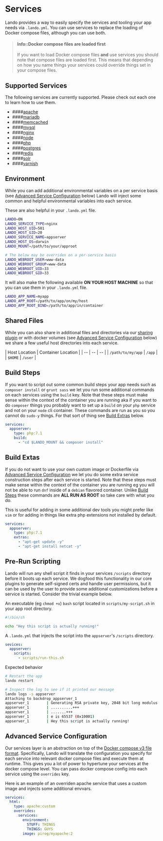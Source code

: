 Services
========

Lando provides a way to easily specify the services and tooling your app needs via `.lando.yml`. You can use services to replace the loading of Docker compose files, although you can use both.

> #### Info::Docker compose files are loaded first
>
> If you want to load Docker compose files **and** use services you should note that compose files are loaded first. This means that depending on how you name things your services could override things set in your compose files.

Supported Services
------------------

The following services are currently supported. Please check out each one to learn how to use them.

*   ####[apache](./../services/apache.md)
*   ####[mariadb](./../services/mariadb.md)
*   ####[memcached](./../services/memcached.md)
*   ####[mysql](./../services/mysql.md)
*   ####[nginx](./../services/nginx.md)
*   ####[node](./../services/node.md)
*   ####[php](./../services/php.md)
*   ####[postgres](./../services/postgres.md)
*   ####[redis](./../services/redis.md)
*   ####[solr](./../services/solr.md)
*   ####[varnish](./../services/varnish.md)

Environment
-----------

While you can add additional environmental variables on a per service basis (see [Advanced Service Configuration](#advanced-service-configuration) below) Lando will inject some common and helpful environmental variables into each service.

These are also helpful in your `.lando.yml` file.

```bash
LANDO=ON
LANDO_SERVICE_TYPE=nginx
LANDO_HOST_UID=501
LANDO_HOST_GID=20
LANDO_SERVICE_NAME=appserver
LANDO_HOST_OS=darwin
LANDO_MOUNT=/path/to/your/approot

# The below may be overriden on a per-service basis
LANDO_WEBROOT_USER=www-data
LANDO_WEBROOT_GROUP=www-data
LANDO_WEBROOT_UID=33
LANDO_WEBROOT_GID=33
```

It will also make the following available **ON YOUR HOST MACHINE** so that you can use them in your `.lando.yml` file.

```bash
LANDO_APP_NAME=myapp
LANDO_APP_ROOT=/path/to/app/on/my/host
LANDO_APP_ROOT_BIND=/path/to/app/in/container
```

Shared Files
------------

While you can also share in additional files and directories via our [sharing plugin](./sharing.md) or with docker volumes (see [Advanced Service Configuration](#advanced-service-configuration) below) we share a few useful host directories into each service.

| Host Location | Container Location |
| -- | -- | -- |
| `/path/to/my/app` | `/app` |
| `$HOME` | `/user` |

Build Steps
-----------

If you want to script out some common build steps your app needs such as `composer install` or `grunt sass` we let you run some additional commands on each services using the `build` key. Note that these steps must make sense within the context of the container you are running aka if you want to do `composer` things you probably want to set up a `build` on your `php` service and not on your `node` cli container. These commands are run as you so you cannot do `sudo-y` things. For that sort of thing see [Build Extras](#build-extras) below.

```yml
services:
  appserver:
    type: php:7.1
    build:
      - "cd $LANDO_MOUNT && composer install"
```

Build Extas
-----------

If you do not want to use your own custom image or Dockerfile via [Advanced Service Configuration](#advanced-service-configuration) we let you do some extra service construction steps after each service is started. Note that these steps must make sense within the context of the container you are running eg you will not be able to run `dnf` inside of a `debian` flavored container. Unlike [Build Steps](#build-steps) these commands are **ALL RUN AS ROOT** so take care with what you do.

This is useful for adding in some additional dev tools you might prefer like `vim` or for adding in things like extra php extensions not installed by default.

```yml
services:
  appserver:
    type: php:7.1
    extras:
      - "apt-get update -y"
      - "apt-get install netcat -y"
```

Pre-Run Scripting
-----------------

Lando will run any shell script it finds in your services `/scripts` directory before it boots up each service. We dogfood this functionality in our core plugins to generate self-signed certs and handle user permissions, but it can be used by the user to provide some additional customizations before a service is started. Consider the trivial example below.

An executable (eg `chmod +x`) `bash` script located in `scripts/my-script.sh` in your app root directory.

```bash
#!/bin/sh

echo "Hey this script is actually running!"

```

A `.lando.yml` that injects the script into the `appserver`'s `/scripts` directory.

```yml
sevices:
  appserver:
    scripts:
      - scripts/run-this.sh
```

Expected behavior

```bash
# Restart the app
lando restart

# Inspect the log to see if it printed our message
lando logs -s appserver
Attaching to backdrop_appserver_1
appserver_1        | Generating RSA private key, 2048 bit long modulus
appserver_1        | ..........+++
appserver_1        | .......+++
appserver_1        | e is 65537 (0x10001)
appserver_1        | Hey this script is actually running!
```

Advanced Service Configuration
------------------------------

Our services layer is an abstraction on top of the [Docker compose v3 file format](https://docs.docker.com/compose/compose-file/). Specifically, Lando will translate the configuration you specify for each service into relevant docker compose files and execute them at runtime. This gives you a lot of power to hypertune your services at the docker compose level. You can pass docker compose config into each service using the `overrides` key.

Here is an example of an overriden apache service that uses a custom image and injects some additional envvars.

```yml
services:
  html:
    type: apache:custom
    overrides:
      services:
        environment:
          STUFF: THINGS
          THINGS: GUYS
        image: pirog/myapache:2
```
